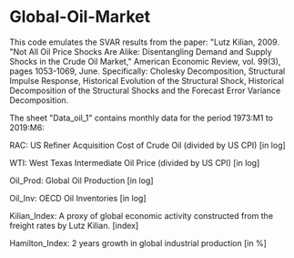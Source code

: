 # Global-Oil-Market
This code emulates the SVAR results from the paper: "Lutz Kilian, 2009. "Not All Oil Price Shocks Are Alike: Disentangling Demand and Supply Shocks in the Crude Oil Market," American Economic Review, vol. 99(3), pages 1053-1069, June.  Specifically:  Cholesky Decomposition, Structural Impulse Response, Historical Evolution of the Structural Shock,  Historical Decomposition of the Structural Shocks and the Forecast Error Variance Decomposition.



The sheet "Data_oil_1" contains monthly data for the period 1973:M1 to 2019:M6:

 RAC: US Refiner Acquisition Cost of Crude Oil (divided by US CPI) [in log]
 
 WTI: West Texas Intermediate Oil Price (divided by US CPI) [in log]
 
 Oil_Prod: Global Oil Production [in log]
 
 Oil_Inv: OECD Oil Inventories [in log]
 
 Kilian_Index: A proxy of global economic activity constructed from the freight rates by Lutz Kilian. [index]
 
 Hamilton_Index: 2 years growth in global industrial production [in %]
 
